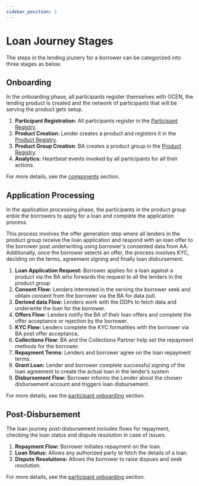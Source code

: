 ```yaml
---
sidebar_position: 2
---
```


# Loan Journey Stages

The steps in the lending jounery for a borrower can be categorized into three stages as below.

## Onboarding

In the onboarding phase, all participants register themselves with OCEN, the lending product is created and the network of participants that will be serving the product gets setup.

1. **Participant Registration**: All participants register in the [Participant Registry](./components/participant_registry).
2. **Product Creation**: Lender creates a product and registers it in the [Product Registry](./components/product_registry).
3. **Product Group Creation**: BA creates a product group in the [Product Registry](./components/product_registry).
4. **Analytics:** Heartbeat events invoked by all participants for all their actions.

For more details, see the [components](../components/components_overview) section.

## Application Processing

In the application processing phase, the participants in the product group enble the borrowers to apply for a loan and complete the application process. 

This process involves the offer generation step where all lenders in the product group receive the loan application and respond with an loan offer to the borrower post underwriting using borrower's consented data from AA. Additionally, once the borrower selects an offer, the process involves KYC, deciding on the terms, agreement signing and finally loan disbursement.

1. **Loan Application Request:** Borrower applies for a loan against a product via the BA who forwards the request to all the lenders in the product group
2. **Consent Flow:** Lenders interested in the serving the borrower seek and obtain consent from the borrower via the BA for data pull.
3. **Derived data Flow:** Lenders work with the DDPs to fetch data and underwrite the loan for the borrower.
4. **Offers Flow:** Lenders notify the BA of their loan offers and complete the offer acceptance or rejection by the borrower.
5. **KYC Flow:** Lenders complete the KYC formalities with the borrower via BA post offer acceptance.
6. **Collections Flow:** BA and the Collections Partner help set the repayment methods for the borrower.
7. **Repayment Terms:** Lenders and borrower agree on the loan repayment terms.
8. **Grant Loan:** Lender and borrower complete successful signing of the loan agreement to create the actual loan in the lender’s system
9. **Disbursement Flow:** Borrower informs the Lender about the chosen disbursement account and triggers loan disbursement.

For more details, see the [participant onboarding](../participant_onboarding/participant_overview) section.

## Post-Disbursement

The loan journey post-disbursement includes flows for repayment, checking the loan status and dispute resolution in case of issues.

1. **Repayment Flow:** Borrower initiates repayment on the loan.
2. **Loan Status:** Allows any authorized party to fetch the details of a loan.
3. **Dispute Resolutions:** Allows the borrower to raise dispues and seek resolution.

For more details, see the [participant onboarding](../participant_onboarding/participant_overview) section.
